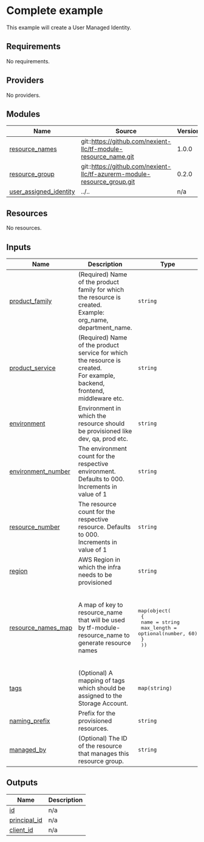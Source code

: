 # Complete example
This example will create a User Managed Identity.

<!-- BEGINNING OF PRE-COMMIT-TERRAFORM DOCS HOOK -->
## Requirements

No requirements.

## Providers

No providers.

## Modules

| Name | Source | Version |
|------|--------|---------|
| <a name="module_resource_names"></a> [resource\_names](#module\_resource\_names) | git::https://github.com/nexient-llc/tf-module-resource_name.git | 1.0.0 |
| <a name="module_resource_group"></a> [resource\_group](#module\_resource\_group) | git::https://github.com/nexient-llc/tf-azurerm-module-resource_group.git | 0.2.0 |
| <a name="module_user_assigned_identity"></a> [user\_assigned\_identity](#module\_user\_assigned\_identity) | ../.. | n/a |

## Resources

No resources.

## Inputs

| Name | Description | Type | Default | Required |
|------|-------------|------|---------|:--------:|
| <a name="input_product_family"></a> [product\_family](#input\_product\_family) | (Required) Name of the product family for which the resource is created.<br>    Example: org\_name, department\_name. | `string` | `"dso"` | no |
| <a name="input_product_service"></a> [product\_service](#input\_product\_service) | (Required) Name of the product service for which the resource is created.<br>    For example, backend, frontend, middleware etc. | `string` | `"kube"` | no |
| <a name="input_environment"></a> [environment](#input\_environment) | Environment in which the resource should be provisioned like dev, qa, prod etc. | `string` | `"dev"` | no |
| <a name="input_environment_number"></a> [environment\_number](#input\_environment\_number) | The environment count for the respective environment. Defaults to 000. Increments in value of 1 | `string` | `"000"` | no |
| <a name="input_resource_number"></a> [resource\_number](#input\_resource\_number) | The resource count for the respective resource. Defaults to 000. Increments in value of 1 | `string` | `"000"` | no |
| <a name="input_region"></a> [region](#input\_region) | AWS Region in which the infra needs to be provisioned | `string` | `"eastus"` | no |
| <a name="input_resource_names_map"></a> [resource\_names\_map](#input\_resource\_names\_map) | A map of key to resource\_name that will be used by tf-module-resource\_name to generate resource names | <pre>map(object(<br>    {<br>      name       = string<br>      max_length = optional(number, 60)<br>    }<br>  ))</pre> | <pre>{<br>  "msi": {<br>    "max_length": 60,<br>    "name": "msi"<br>  },<br>  "rg": {<br>    "max_length": 60,<br>    "name": "rg"<br>  }<br>}</pre> | no |
| <a name="input_tags"></a> [tags](#input\_tags) | (Optional) A mapping of tags which should be assigned to the Storage Account. | `map(string)` | `{}` | no |
| <a name="input_naming_prefix"></a> [naming\_prefix](#input\_naming\_prefix) | Prefix for the provisioned resources. | `string` | `"platform"` | no |
| <a name="input_managed_by"></a> [managed\_by](#input\_managed\_by) | (Optional) The ID of the resource that manages this resource group. | `string` | `null` | no |

## Outputs

| Name | Description |
|------|-------------|
| <a name="output_id"></a> [id](#output\_id) | n/a |
| <a name="output_principal_id"></a> [principal\_id](#output\_principal\_id) | n/a |
| <a name="output_client_id"></a> [client\_id](#output\_client\_id) | n/a |
<!-- END OF PRE-COMMIT-TERRAFORM DOCS HOOK -->
